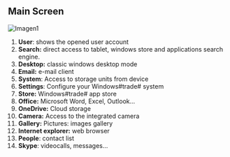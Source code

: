## Main Screen

![Imagen1](http://static.energysistem.com/images/manuals/42245/5491b9bb5cef4.jpg)

1. **User**: shows the opened user account
2. **Search:** direct access to tablet, windows store and applications search engine.
3. **Desktop:** classic windows desktop mode
4. **Email:** e-mail client
5. **System**: Access to storage units from device
6. **Settings**: Configure your Windows#trade# system
7. **Store:** Windows#trade# app store
8. **Office:** Microsoft Word, Excel, Outlook...
9. **OneDrive:** Cloud storage
10. **Camera:** Access to the integrated camera
11. **Gallery:** Pictures: images gallery
12. **Internet explorer:** web browser
13. **People**: contact list
14. **Skype**: videocalls, messages...







